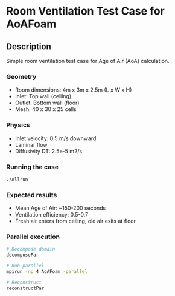 # Room Ventilation Test Case for AoAFoam

## Description
Simple room ventilation test case for Age of Air (AoA) calculation.

### Geometry
- Room dimensions: 4m x 3m x 2.5m (L x W x H)
- Inlet: Top wall (ceiling)
- Outlet: Bottom wall (floor)
- Mesh: 40 x 30 x 25 cells

### Physics
- Inlet velocity: 0.5 m/s downward
- Laminar flow
- Diffusivity DT: 2.5e-5 m2/s

### Running the case
```bash
./Allrun
```

### Expected results
- Mean Age of Air: ~150-200 seconds
- Ventilation efficiency: 0.5-0.7
- Fresh air enters from ceiling, old air exits at floor

### Parallel execution
```bash
# Decompose domain
decomposePar

# Run parallel
mpirun -np 4 AoAFoam -parallel

# Reconstruct
reconstructPar
```